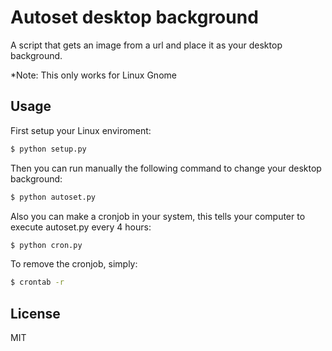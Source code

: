 # Autoset desktop background
A script that gets an image from a url and place it as your desktop background.

*Note: This only works for Linux Gnome

## Usage
First setup your Linux enviroment:
```sh
$ python setup.py
```

Then you can run manually the following command to change your desktop background:
```sh
$ python autoset.py
```

Also you can make a cronjob in your system, this tells your computer to execute autoset.py every 4 hours:
```sh
$ python cron.py
```

To remove the cronjob, simply:
```sh
$ crontab -r
```

## License
MIT

